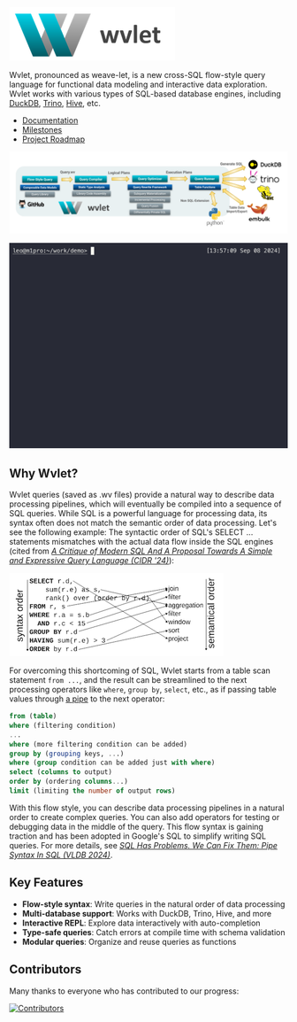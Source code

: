 ![wvlet](logos/wvlet-banner-300.png)

Wvlet, pronounced as weave-let, is a new cross-SQL flow-style query language for functional data modeling and interactive data exploration. Wvlet works with various types of SQL-based database engines, including [DuckDB](https://duckdb.org/), [Trino](https://trino.io/), [Hive](https://hive.apache.org/), etc.

- [Documentation](https://wvlet.org/wvlet/)
- [Milestones](https://github.com/wvlet/wvlet/milestones)
- [Project Roadmap](https://github.com/orgs/wvlet/projects/2)

![wvlet-architecture](website/docs/img/wvlet-architecture.svg)

![demo](website/static/img/demo.gif)

## Why Wvlet?

Wvlet queries (saved as .wv files) provide a natural way to describe data processing pipelines, which will eventually be compiled into a sequence of SQL queries. While SQL is a powerful language for processing data, its syntax often does not match the semantic order of data processing. Let's see the following example: The syntactic order of SQL's SELECT ... statements mismatches with the actual data flow inside the SQL engines (cited from _[A Critique of Modern SQL And A Proposal Towards A Simple and Expressive Query Language (CIDR '24)](https://www.cidrdb.org/cidr2024/papers/p48-neumann.pdf)_):

![semantic-order](website/docs/img/sql-semantic-order.png)

For overcoming this shortcoming of SQL, Wvlet starts from a table scan statement `from ...`, and the result can be streamlined to the next processing operators like `where`, `group by`, `select`, etc., as if passing table values through [a pipe](https://en.wikipedia.org/wiki/Pipeline_(Unix)) to the next operator: 

```sql
from (table)
where (filtering condition)
...
where (more filtering condition can be added)
group by (grouping keys, ...)
where (group condition can be added just with where)
select (columns to output)
order by (ordering columns...)
limit (limiting the number of output rows)
```

With this flow style, you can describe data processing pipelines in a natural order to create complex queries. You can also add operators for testing or debugging data in the middle of the query. This flow syntax is gaining traction and has been adopted in Google's SQL to simplify writing SQL queries. For more details, see _[SQL Has Problems. We Can Fix Them: Pipe Syntax In SQL (VLDB 2024)](https://research.google/pubs/sql-has-problems-we-can-fix-them-pipe-syntax-in-sql/)_.

## Key Features

- **Flow-style syntax**: Write queries in the natural order of data processing
- **Multi-database support**: Works with DuckDB, Trino, Hive, and more
- **Interactive REPL**: Explore data interactively with auto-completion
- **Type-safe queries**: Catch errors at compile time with schema validation
- **Modular queries**: Organize and reuse queries as functions

## Contributors

Many thanks to everyone who has contributed to our progress:

[![Contributors](https://contrib.rocks/image?repo=wvlet/wvlet&nocache=1)](https://github.com/wvlet/wvlet/graphs/contributors)
